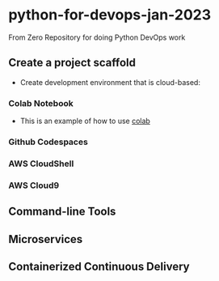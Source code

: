 # python-for-devops-jan-2023
From Zero Repository for doing Python DevOps work

## Create a project scaffold

* Create development environment that is cloud-based:

### Colab Notebook

* This is an example of how to use [colab](https://colab.research.google.com/github/mgokulm/python-for-devops-jan-2023/blob/main/getting_started_python.ipynb#scrollTo=7AktpJo785Tc)

### Github Codespaces
### AWS CloudShell
### AWS Cloud9

## Command-line Tools

## Microservices

## Containerized Continuous Delivery
